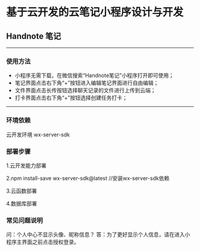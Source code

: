 # 基于云开发的云笔记小程序设计与开发
## Handnote 笔记

-------------------------------------------------------------

### 使用方法

* 小程序无需下载，在微信搜索“Handnote笔记”小程序打开即可使用；
* 笔记界面点击右下角“+”按钮进入编辑笔记界面进行自由编辑；
* 文件界面点击长传按钮选择聊天记录的文件进行上传到云端；
* 打卡界面点击右下角“+”按钮选择创建任务打卡；


-------------------------------------------------------------
### 环境依赖

云开发环境  wx-server-sdk

### 部署步骤

1.云开发能力部署

2.npm install-save wx-server-sdk@latest //安装wx-server-sdk依赖

3.云函数部署

4.数据库部署

### 常见问题说明

问：个人中心不显示头像、昵称信息？
答：为了更好显示个人信息，请在进入小程序主界面之前点击授权登录。
